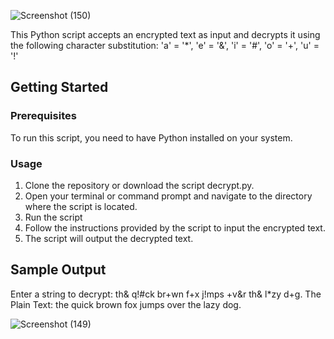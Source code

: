 ![Screenshot (150)](https://user-images.githubusercontent.com/129714181/233365305-d68bc0ad-5866-428f-bebb-1b9ee8a03144.png)

This Python script accepts an encrypted text as input and decrypts it using the following character substitution:
'a' = '*', 'e' = '&', 'i' = '#', 'o' = '+', 'u' = '!'

## Getting Started
### Prerequisites
To run this script, you need to have Python installed on your system.

### Usage
1. Clone the repository or download the script decrypt.py.
2. Open your terminal or command prompt and navigate to the directory where the script is located.
3. Run the script 
4. Follow the instructions provided by the script to input the encrypted text.
5. The script will output the decrypted text.

## Sample Output 
Enter a string to decrypt: th& q!#ck br+wn f+x j!mps +v&r th& l*zy d+g.
The Plain Text:  the quick brown fox jumps over the lazy dog.

![Screenshot (149)](https://user-images.githubusercontent.com/129714181/233365402-776a8d1a-74b7-43f4-9566-dd4fa67848d1.png)

